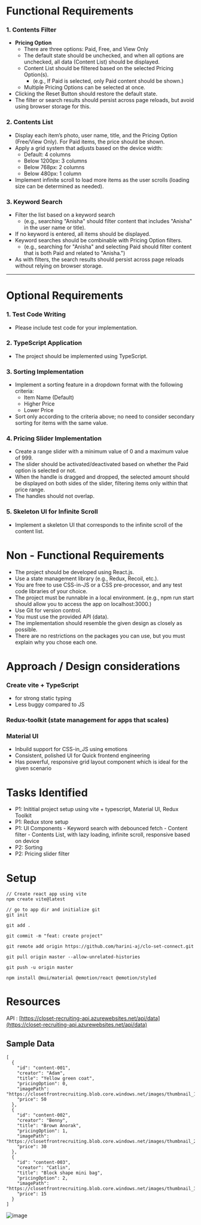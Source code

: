 # Functional Requirements

### 1. Contents Filter

- **Pricing Option**
  - There are three options: Paid, Free, and View Only
  - The default state should be unchecked, and when all options are unchecked, all data (Content List) should be displayed.
  - Content List should be filtered based on the selected Pricing Option(s).
    - (e.g., If Paid is selected, only Paid content should be shown.)
  - Multiple Pricing Options can be selected at once.
- Clicking the Reset Button should restore the default state.
- The filter or search results should persist across page reloads, but avoid using browser storage for this.

### 2. Contents List

- Display each item’s photo, user name, title, and the Pricing Option (Free/View Only). For Paid items, the price should be shown.
- Apply a grid system that adjusts based on the device width:
  - Default: 4 columns
  - Below 1200px: 3 columns
  - Below 768px: 2 columns
  - Below 480px: 1 column
- Implement infinite scroll to load more items as the user scrolls (loading size can be determined as needed).

### 3. Keyword Search

- Filter the list based on a keyword search 
  - (e.g., searching "Anisha" should filter content that includes "Anisha" in the user name or title).
- If no keyword is entered, all items should be displayed.
- Keyword searches should be combinable with Pricing Option filters.
  - (e.g., searching for "Anisha" and selecting Paid should filter content that is both Paid and related to "Anisha.")
- As with filters, the search results should persist across page reloads without relying on browser storage.

---

# Optional Requirements

### 1. Test Code Writing

- Please include test code for your implementation.

### 2. TypeScript Application

- The project should be implemented using TypeScript.

### 3. Sorting Implementation

- Implement a sorting feature in a dropdown format with the following criteria:
  - Item Name (Default)
  - Higher Price
  - Lower Price
- Sort only according to the criteria above; no need to consider secondary sorting for items with the same value.

### 4. Pricing Slider Implementation

- Create a range slider with a minimum value of 0 and a maximum value of 999.
- The slider should be activated/deactivated based on whether the Paid option is selected or not.
- When the handle is dragged and dropped, the selected amount should be displayed on both sides of the slider, filtering items only within that price range.
- The handles should not overlap.

### 5. Skeleton UI for Infinite Scroll

- Implement a skeleton UI that corresponds to the infinite scroll of the content list.


# Non - Functional Requirements

- The project should be developed using React.js.
- Use a state management library (e.g., Redux, Recoil, etc.).
- You are free to use CSS-in-JS or a CSS pre-processor, and any test code
libraries of your choice.
- The project must be runnable in a local environment.
(e.g., npm run start should allow you to access the app on localhost:3000.)
- Use Git for version control.
- You must use the provided API (data).
- The implementation should resemble the given design as closely as possible.
- There are no restrictions on the packages you can use, but you must explain why
you chose each one.



# Approach / Design considerations

### Create vite + TypeScript
- for strong static typing
- Less buggy compared to JS
  
### Redux-toolkit (state management for apps that scales)
  
### Material UI 
- Inbuild support for CSS-in_JS using emotions
- Consistent, polished UI for Quick frontend engineering
- Has powerful, responsive grid layout component which is ideal for the given scenario


# Tasks Identified
- P1: Inititial project setup using vite + typescript, Material UI, Redux Toolkit 
- P1: Redux store setup
- P1: UI Components
      - Keyword search with debounced fetch
      - Content filter
      - Contents List, with lazy loading, infinite scroll, responsive based on device
- P2: Sorting
- P2: Pricing slider filter


# Setup
    // Create react app using vite 
    npm create vite@latest
    
    // go to app dir and initialize git
    git init

    git add . 

    git commit -m "feat: create project"

    git remote add origin https://github.com/harini-aj/clo-set-connect.git

    git pull origin master --allow-unrelated-histories

    git push -u origin master

    npm install @mui/material @emotion/react @emotion/styled

    


# Resources

API : [https://closet-recruiting-api.azurewebsites.net/api/data](https://closet-recruiting-api.azurewebsites.net/api/data)

## Sample Data
    [
      {
        "id": "content-001",
        "creator": "Adam",
        "title": "Yellow green coat",
        "pricingOption": 0,
        "imagePath": "https://closetfrontrecruiting.blob.core.windows.net/images/thumbnail_1.jpeg",
        "price": 50
      },
      {
        "id": "content-002",
        "creator": "Benny",
        "title": "Brown Anorak",
        "pricingOption": 1,
        "imagePath": "https://closetfrontrecruiting.blob.core.windows.net/images/thumbnail_2.png",
        "price": 30
      },
      {
        "id": "content-003",
        "creator": "Catlin",
        "title": "Block shape mini bag",
        "pricingOption": 2,
        "imagePath": "https://closetfrontrecruiting.blob.core.windows.net/images/thumbnail_3.jpeg",
        "price": 15
      }
    ]

![image](https://github.com/user-attachments/assets/5b0aa461-6c8f-4cf7-b286-d36d0d2158fb)



    


  
